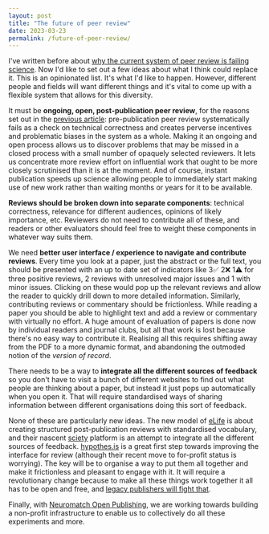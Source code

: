 ```yaml
---
layout: post
title: "The future of peer review"
date: 2023-03-23
permalink: /future-of-peer-review/
---
```


I've written before about [why the current system of peer review is failing science](https://thesamovar.github.io/zavarka/ending-support-for-legacy-academic-publishing/). Now I'd like to set out a few ideas about what I think could replace it. This is an opinionated list. It's what I'd like to happen. However, different people and fields will want different things and it's vital to come up with a flexible system that allows for this diversity.

It must be **ongoing, open, post-publication peer review**, for the reasons set out in the [previous article](https://thesamovar.github.io/zavarka/ending-support-for-legacy-academic-publishing/): pre-publication peer review systematically fails as a check on technical correctness and creates perverse incentives and problematic biases in the system as a whole. Making it an ongoing and open process allows us to discover problems that may be missed in a closed process with a small number of opaquely selected reviewers. It lets us concentrate more review effort on influential work that ought to be more closely scrutinised than it is at the moment. And of course, instant publication speeds up science allowing people to immediately start making use of new work rather than waiting months or years for it to be available.

**Reviews should be broken down into separate components**: technical correctness, relevance for different audiences, opinions of likely importance, etc. Reviewers do not need to contribute all of these, and readers or other evaluators should feel free to weight these components in whatever way suits them.

We need **better user interface / experience to navigate and contribute reviews**. Every time you look at a paper, just the abstract or the full text, you should be presented with an up to date set of indicators like 3✅ 2❌ 1⚠ for three positive reviews, 2 reviews with unresolved major issues and 1 with minor issues. Clicking on these would pop up the relevant reviews and allow the reader to quickly drill down to more detailed information. Similarly, contributing reviews or commentary should be frictionless. While reading a paper you should be able to highlight text and add a review or commentary with virtually no effort. A huge amount of evaluation of papers is done now by individual readers and journal clubs, but all that work is lost because there's no easy way to contribute it. Realising all this requires shifting away from the PDF to a more dynamic format, and abandoning the outmoded notion of the *version of record*.

There needs to be a way to **integrate all the different sources of feedback** so you don't have to visit a bunch of different websites to find out what people are thinking about a paper, but instead it just pops up automatically when you open it. That will require standardised ways of sharing information between different organisations doing this sort of feedback.

None of these are particularly new ideas. The new model of [eLife](https://elifesciences.org/) is about creating structured post-publication reviews with standardised vocabulary, and their nascent [sciety](https://sciety.org/) platform is an attempt to integrate all the different sources of feedback. [hypothes.is](https://web.hypothes.is/) is a great first step towards improving the interface for review (although their recent move to for-profit status is worrying). The key will be to organise a way to put them all together and make it frictionless and pleasant to engage with it. It will require a revolutionary change because to make all these things work together it all has to be open and free, and [legacy publishers will fight that](https://thesamovar.github.io/zavarka/why-publishers-cannot-be-part-of-reform/).

Finally, with [Neuromatch Open Publishing](https://nmop.io/), we are working towards building a non-profit infrastructure to enable us to collectively do all these experiments and more.